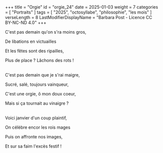 +++
title = "Orgie"
id = "orgie_24"
date = 2025-01-03
weight = 7
categories = [ "Portraits" ]
tags = [ "2025", "octosyllabe", "philosophie", "les mois" ]
verseLength = 8
LastModifierDisplayName = "Barbara Post - Licence CC BY-NC-ND 4.0"
+++

C'est pas demain qu'on s'ra moins gros,

De libations en victuailles

Et les fêtes sont des ripailles,

Plus de place ? Lâchons des rots !

 \
C'est pas demain que je s'rai maigre,

Sucré, salé, toujours vainqueur,

C'est une orgie, ô mon doux coeur,

Mais si ça tournait au vinaigre ?

 \
Voici janvier d'un coup plaintif,

On célèbre encor les rois mages

Puis on affronte nos images,

Et sur sa faim l'excès festif !
